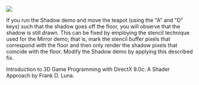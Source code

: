 [![](http://img.youtube.com/vi/2ZtrVLgsUlM/0.jpg)](http://www.youtube.com/watch?v=2ZtrVLgsUlM "Chapter 13 - Exercise 1 - Clipped Planar Shadow")

If you run the Shadow demo and move the teapot (using the "A" and "D" keys) such that the shadow goes off the floor, you will observe that the
shadow is still drawn. This can be fixed by employing the stencil technique used for the Mirror demo; that is, mark the stencil buffer pixels that
correspond with the floor and then only render the shadow pixels that coincide with the floor. Modify the Shadow demo by applying this described
fix.

Introduction to 3D Game Programming with DirectX 9.0c: A Shader Approach by Frank D. Luna.
